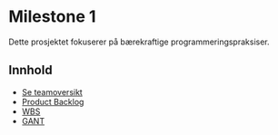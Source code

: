 # Milestone 1

Dette prosjektet fokuserer på bærekraftige programmeringspraksiser.

## Innhold
- [Se teamoversikt](https://github.com/Project-X-PRO1000/Milestone-1---Project-Planning/blob/main/Teaminformasjon)  
- [Product Backlog](https://github.com/orgs/Project-X-PRO1000/projects/2/views/1)  
- [WBS](https://github.com/Project-X-PRO1000/Milestone-1---Project-Planning/blob/main/WBS.png)
- [GANT](https://github.com/Project-X-PRO1000/Milestone-1---Project-Planning/blob/main/Gantt%20Chart.png)
  
